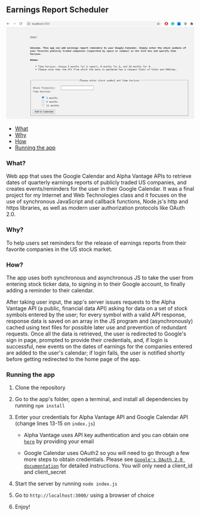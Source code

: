 ## Earnings Report Scheduler

![screenshot](/images/home-page-capture.JPG)

- [What](#what)
- [Why](#why)
- [How](#how)
- [Running the app](#running-the-program)

### What?

Web app that uses the Google Calendar and Alpha Vantage APIs to retrieve dates of quarterly earnings reports of publicly traded US companies, and creates events/reminders for the user in their Google Calendar. It was a final project for my Internet and Web Technologies class and it focuses on the use of synchronous JavaScript and callback functions, Node.js's http and https libraries, as well as modern user authorization protocols like OAuth 2.0.

### Why?

To help users set reminders for the release of earnings reports from their favorite companies in the US stock market.

### How?

The app uses both synchronous and asynchronous JS to take the user from entering stock ticker data, to signing in to their Google account, to finally adding a reminder to their calendar.

After taking user input, the app's server issues requests to the Alpha Vantage API (a public, financial data API) asking for data on a set of stock symbols entered by the user; for every symbol with a valid API response, response data is saved on an array in the JS program and (asynchronously) cached using text files for possible later use and prevention of redundant requests. Once all the data is retrieved, the user is redirected to Google's sign in page, prompted to provide their credentials, and, if login is successful, new events on the dates of earnings for the companies entered are added to the user's calendar; if login fails, the user is notified shortly before getting redirected to the home page of the app.

### Running the app

1. Clone the repository

2. Go to the app's folder, open a terminal, and install all dependencies by running `npm install` 

3. Enter your credentials for Alpha Vantage API and Google Calendar API (change lines 13-15 on `index.js`)

   - Alpha Vantage uses API key authentication and you can obtain one [`here`](https://www.alphavantage.co/support/#api-key) by providing your email

   - Google Calendar uses OAuth2 so you will need to go through a few more steps to obtain credentials. Please see [`Google's OAuth 2.0 documentation`](https://developers.google.com/identity/protocols/oauth2) for detailed instructions. You will only need a client_id and client_secret

4. Start the server by running `node index.js`

5. Go to `http://localhost:3000/` using a browser of choice

6. Enjoy!
